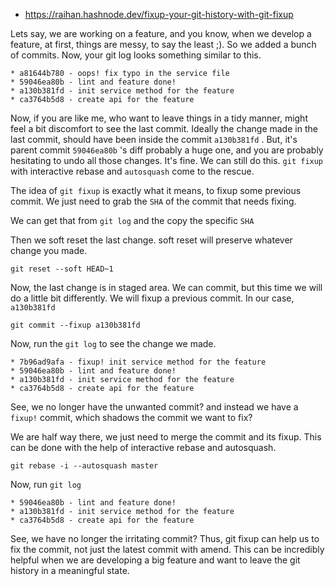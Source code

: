 - https://raihan.hashnode.dev/fixup-your-git-history-with-git-fixup

Lets say, we are working on a feature, and you know, when we develop a feature, at first, things are messy, to say the least ;). So we added a bunch of commits. Now, your git log looks something similar to this.

```git
* a81644b780 - oops! fix typo in the service file 
* 59046ea80b - lint and feature done!
* a130b381fd - init service method for the feature
* ca3764b5d8 - create api for the feature
```

Now, if you are like me, who want to leave things in a tidy manner, might feel a bit discomfort to see the last commit. Ideally the change made in the last commit, should have been inside the commit `a130b381fd` . But, it's parent commit `59046ea80b` 's diff probably a huge one, and you are probably hesitating to undo all those changes. It's fine. We can still do this. `git fixup` with interactive rebase and `autosquash` come to the rescue.

The idea of `git fixup` is exactly what it means, to fixup some previous commit. We just need to grab the `SHA` of the commit that needs fixing.

We can get that from `git log` and the copy the specific `SHA`

Then we soft reset the last change. soft reset will preserve whatever change you made.

`git reset --soft HEAD~1`

Now, the last change is in staged area. We can commit, but this time we will do a little bit differently. We will fixup a previous commit. In our case, `a130b381fd`

`git commit --fixup a130b381fd`


Now, run the `git log` to see the change we made.

```git
* 7b96ad9afa - fixup! init service method for the feature 
* 59046ea80b - lint and feature done!
* a130b381fd - init service method for the feature
* ca3764b5d8 - create api for the feature
```

See, we no longer have the unwanted commit? and instead we have a `fixup!` commit, which shadows the commit we want to fix? 

We are half way there, we just need to merge the commit and its fixup. This can be done with the help of interactive rebase and autosquash.

`git rebase -i --autosquash master`

Now, run `git log`

```git
* 59046ea80b - lint and feature done!
* a130b381fd - init service method for the feature
* ca3764b5d8 - create api for the feature
```

See, we have no longer the irritating commit? Thus, git fixup can help us to fix the commit, not just the latest commit with amend. This can be incredibly helpful when we are developing a big feature and want to leave the git history in a meaningful state.